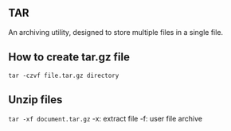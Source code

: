 ## TAR
An archiving utility, designed to store multiple files in a single file.

## How to create tar.gz file
`tar -czvf file.tar.gz directory`

## Unzip files
`tar -xf document.tar.gz`
-x: extract file
-f: user file archive
